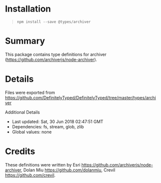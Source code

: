 # Installation
> `npm install --save @types/archiver`

# Summary
This package contains type definitions for archiver (https://github.com/archiverjs/node-archiver).

# Details
Files were exported from https://github.com/DefinitelyTyped/DefinitelyTyped/tree/master/types/archiver

Additional Details
 * Last updated: Sat, 30 Jun 2018 02:47:51 GMT
 * Dependencies: fs, stream, glob, zlib
 * Global values: none

# Credits
These definitions were written by Esri <https://github.com/archiverjs/node-archiver>, Dolan Miu <https://github.com/dolanmiu>, Crevil <https://github.com/crevil>.
